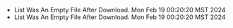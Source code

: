 *  List Was An Empty File After Download. Mon Feb 19 00:20:20 MST 2024
*  List Was An Empty File After Download. Mon Feb 19 00:20:20 MST 2024
